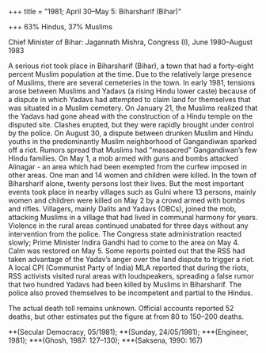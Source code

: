 +++
title = "1981; April 30–May 5: Biharsharif (Bihar)"

+++
63% Hindus, 37% Muslims

Chief Minister of Bihar: Jagannath Mishra, Congress (I), June 1980–August 1983

A serious riot took place in Biharsharif (Bihar), a town that had a forty-eight percent Muslim population at the time. Due to the relatively large presence of Muslims, there are several cemeteries in the town. In early 1981, tensions arose between Muslims and Yadavs (a rising Hindu lower caste) because of a dispute in which Yadavs had attempted to claim land for themselves that was situated in a Muslim cemetery. On January 21, the Muslims realized that the Yadavs had gone ahead with the construction of a Hindu temple on the disputed site. Clashes erupted, but they were rapidly brought under control by the police. On August 30, a dispute between drunken Muslim and Hindu youths in the predominantly Muslim neighborhood of Gangandiwan sparked off a riot. Rumors spread that Muslims had "massacred" Gangandiwan’s few Hindu families. On May 1, a mob armed with guns and bombs attacked Alinagar - an area which had been exempted from the curfew imposed in other areas. One man and 14 women and children were killed. In the town of Biharsharif alone, twenty persons lost their lives. But the most important events took place in nearby villages such as Gulni where 13 persons, mainly women and children were killed on May 2 by a crowd armed with bombs and rifles. Villagers, mainly Dalits and Yadavs (OBCs), joined the mob, attacking Muslims in a village that had lived in communal harmony for years. Violence in the rural areas continued unabated for three days without any intervention from the police. The Congress state administration reacted slowly; Prime Minister Indira Gandhi had to come to the area on May 4. Calm was restored on May 5. Some reports pointed out that the RSS had taken advantage of the Yadav’s anger over the land dispute to trigger a riot. A local CPI (Communist Party of India) MLA reported that during the riots, RSS activists visited rural areas with loudspeakers, spreading a false rumor that two hundred Yadavs had been killed by Muslims in Biharsharif. The police also proved themselves to be incompetent and partial to the Hindus.

The actual death toll remains unknown. Official accounts reported 52 deaths, but other estimates put the figure at from 80 to 150–200 deaths.

**(Secular Democracy, 05/1981); **(Sunday, 24/05/1981); ***(Engineer, 1981); ***(Ghosh, 1987: 127–130); ***(Saksena, 1990: 167)
